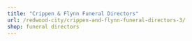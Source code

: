 ```yaml
---
title: "Crippen & Flynn Funeral Directors"
url: /redwood-city/crippen-and-flynn-funeral-directors-3/
shop: funeral directors
---
```

